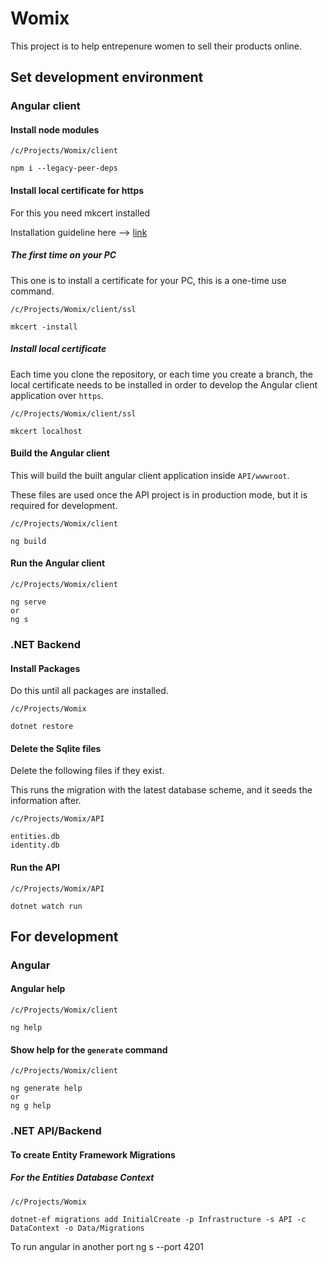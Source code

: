 # Womix

This project is to help entrepenure women to sell their products online.

## Set development environment

### Angular client

#### Install node modules

```
/c/Projects/Womix/client

npm i --legacy-peer-deps
```

#### Install local certificate for https

For this you need mkcert installed

Installation guideline here --> [link](https://github.com/FiloSottile/mkcert)

##### The first time on your PC

This one is to install a certificate for your PC, this is a one-time use command.

```
/c/Projects/Womix/client/ssl

mkcert -install
```

##### Install local certificate

Each time you clone the repository, or each time you create a branch, the local certificate needs to be installed in order to develop the Angular client application over `https`.

```
/c/Projects/Womix/client/ssl

mkcert localhost
```

#### Build the Angular client

This will build the built angular client application inside `API/wwwroot`.

These files are used once the API project is in production mode, but it is required for development.

```
/c/Projects/Womix/client

ng build
```

#### Run the Angular client

```
/c/Projects/Womix/client

ng serve
or 
ng s
```

### .NET Backend

#### Install Packages

Do this until all packages are installed.

```
/c/Projects/Womix

dotnet restore
```

#### Delete the Sqlite files

Delete the following files if they exist.

This runs the migration with the latest database scheme, and it seeds the information after.

```
/c/Projects/Womix/API

entities.db
identity.db
```

#### Run the API

```
/c/Projects/Womix/API

dotnet watch run
```

## For development

### Angular

#### Angular help

```
/c/Projects/Womix/client

ng help
```

#### Show help for the `generate` command

```
/c/Projects/Womix/client

ng generate help
or
ng g help
```

### .NET API/Backend

#### To create Entity Framework Migrations

##### For the Entities Database Context

```
/c/Projects/Womix

dotnet-ef migrations add InitialCreate -p Infrastructure -s API -c DataContext -o Data/Migrations
```

To run angular in another port ng s --port 4201
